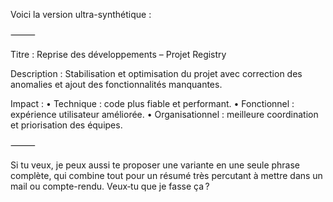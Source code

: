 Voici la version ultra-synthétique :

⸻

Titre : Reprise des développements – Projet Registry

Description : Stabilisation et optimisation du projet avec correction des anomalies et ajout des fonctionnalités manquantes.

Impact :
	•	Technique : code plus fiable et performant.
	•	Fonctionnel : expérience utilisateur améliorée.
	•	Organisationnel : meilleure coordination et priorisation des équipes.

⸻

Si tu veux, je peux aussi te proposer une variante en une seule phrase complète, qui combine tout pour un résumé très percutant à mettre dans un mail ou compte-rendu. Veux‑tu que je fasse ça ?